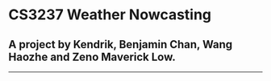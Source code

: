 # CS3237 Weather Nowcasting

## A project by Kendrik, Benjamin Chan, Wang Haozhe and Zeno Maverick Low.
---------------------------------------------------------------------------
